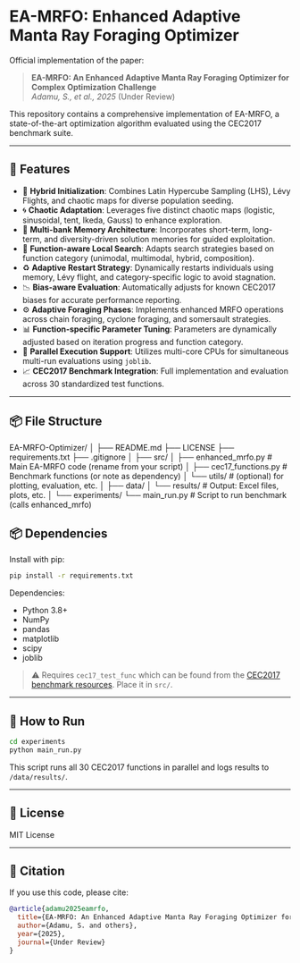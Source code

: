 # EA-MRFO: Enhanced Adaptive Manta Ray Foraging Optimizer

Official implementation of the paper:

> **EA-MRFO: An Enhanced Adaptive Manta Ray Foraging Optimizer for Complex Optimization Challenge**  
> *Adamu, S., et al., 2025* (Under Review)

This repository contains a comprehensive implementation of EA-MRFO, a state-of-the-art optimization algorithm evaluated using the CEC2017 benchmark suite.

---

## 🔧 Features

- 🧬 **Hybrid Initialization**: Combines Latin Hypercube Sampling (LHS), Lévy Flights, and chaotic maps for diverse population seeding.
- 🌀 **Chaotic Adaptation**: Leverages five distinct chaotic maps (logistic, sinusoidal, tent, Ikeda, Gauss) to enhance exploration.
- 🧠 **Multi-bank Memory Architecture**: Incorporates short-term, long-term, and diversity-driven solution memories for guided exploitation.
- 🧭 **Function-aware Local Search**: Adapts search strategies based on function category (unimodal, multimodal, hybrid, composition).
- ♻️ **Adaptive Restart Strategy**: Dynamically restarts individuals using memory, Lévy flight, and category-specific logic to avoid stagnation.
- 📉 **Bias-aware Evaluation**: Automatically adjusts for known CEC2017 biases for accurate performance reporting.
- ⚙️ **Adaptive Foraging Phases**: Implements enhanced MRFO operations across chain foraging, cyclone foraging, and somersault strategies.
- 📊 **Function-specific Parameter Tuning**: Parameters are dynamically adjusted based on iteration progress and function category.
- 🧵 **Parallel Execution Support**: Utilizes multi-core CPUs for simultaneous multi-run evaluations using `joblib`.
- 📈 **CEC2017 Benchmark Integration**: Full implementation and evaluation across 30 standardized test functions.

---
## 📦 File Structure
EA-MRFO-Optimizer/
│
├── README.md
├── LICENSE
├── requirements.txt
├── .gitignore
│
├── src/
│   ├── enhanced_mrfo.py          # Main EA-MRFO code (rename from your script)
│   ├── cec17_functions.py        # Benchmark functions (or note as dependency)
│   └── utils/                    # (optional) for plotting, evaluation, etc.
│
├── data/
│   └── results/                  # Output: Excel files, plots, etc.
│
└── experiments/
    └── main_run.py              # Script to run benchmark (calls enhanced_mrfo)

## 📦 Dependencies

Install with pip:

```bash
pip install -r requirements.txt
```

Dependencies:
- Python 3.8+
- NumPy
- pandas
- matplotlib
- scipy
- joblib

> ⚠️ Requires `cec17_test_func` which can be found from the [CEC2017 benchmark resources](https://www3.ntu.edu.sg/home/EPNSugan/index_files/CEC2017/CEC2017.htm). Place it in `src/`.

---

## 🚀 How to Run

```bash
cd experiments
python main_run.py
```

This script runs all 30 CEC2017 functions in parallel and logs results to `/data/results/`.

---

## 📄 License

MIT License

---

## 🔗 Citation

If you use this code, please cite:

```bibtex
@article{adamu2025eamrfo,
  title={EA-MRFO: An Enhanced Adaptive Manta Ray Foraging Optimizer for Complex Optimization Challenge},
  author={Adamu, S. and others},
  year={2025},
  journal={Under Review}
}
```
